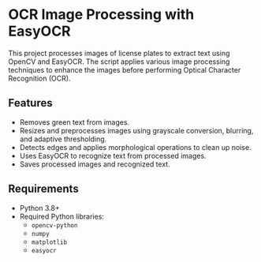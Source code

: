 # OCR Image Processing with EasyOCR

This project processes images of license plates to extract text using OpenCV and EasyOCR. The script applies various image processing techniques to enhance the images before performing Optical Character Recognition (OCR).

## Features

- Removes green text from images.
- Resizes and preprocesses images using grayscale conversion, blurring, and adaptive thresholding.
- Detects edges and applies morphological operations to clean up noise.
- Uses EasyOCR to recognize text from processed images.
- Saves processed images and recognized text.

## Requirements

- Python 3.8+
- Required Python libraries:
  - `opencv-python`
  - `numpy`
  - `matplotlib`
  - `easyocr`

